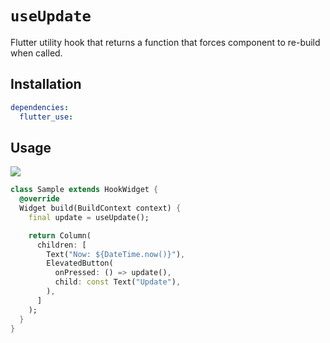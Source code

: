 # `useUpdate`

Flutter utility hook that returns a function that forces component to re-build when called.

## Installation

```yaml
dependencies:
  flutter_use: 
```

## Usage

[![](https://img.shields.io/badge/demo-%20%20%20%F0%9F%9A%80-green.svg)](https://wasabeef.github.io/flutter_use/#/use-update)

```dart
class Sample extends HookWidget {
  @override
  Widget build(BuildContext context) {
    final update = useUpdate();

    return Column(
      children: [
        Text("Now: ${DateTime.now()}"),
        ElevatedButton(
          onPressed: () => update(),
          child: const Text("Update"),
        ),
      ]
    );
  }
}
```

